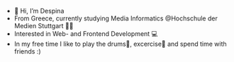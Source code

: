 - 👋 Hi, I’m Despina
- From Greece, currently studying Media Informatics @Hochschule der Medien Stuttgart 👩‍🎓 
- Interested in Web- and Frontend Development 💻
- In my free time I like to play the drums🥁, excercise🥊 and spend time with friends :)
<!---
DespinaSfa/DespinaSfa is a ✨ special ✨ repository because its `README.md` (this file) appears on your GitHub profile.
You can click the Preview link to take a look at your changes.
--->

